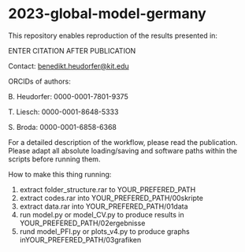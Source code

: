 # 2023-global-model-germany

This repository enables reproduction of the results presented in:

ENTER CITATION AFTER PUBLICATION

Contact: benedikt.heudorfer@kit.edu

ORCIDs of authors: 

B. Heudorfer: 0000-0001-7801-9375 

T. Liesch: 0000-0001-8648-5333 

S. Broda: 0000-0001-6858-6368

For a detailed description of the workflow, please read the publication. Please adapt all absolute loading/saving and software paths within the scripts before running them.

How to make this thing running:

1. extract folder_structure.rar to YOUR_PREFERED_PATH
2. extract codes.rar into YOUR_PREFERED_PATH/00skripte
3. extract data.rar into YOUR_PREFERED_PATH/01data
4. run model.py or model_CV.py to produce results in YOUR_PREFERED_PATH/02ergebnisse
5. rund model_PFI.py or plots_v4.py to produce graphs inYOUR_PREFERED_PATH/03grafiken
